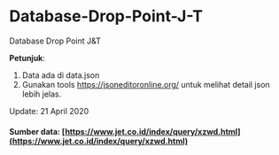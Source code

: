 # Database-Drop-Point-J-T
Database Drop Point J&amp;T 

**Petunjuk**:
1. Data ada di data.json
2. Gunakan tools https://jsoneditoronline.org/ untuk melihat detail json lebih jelas.

Update: 21 April 2020

#### Sumber data: [https://www.jet.co.id/index/query/xzwd.html](https://www.jet.co.id/index/query/xzwd.html)
